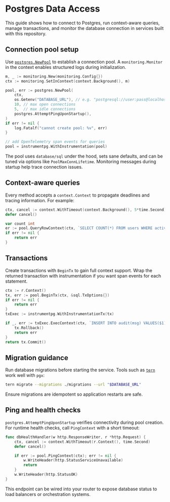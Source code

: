 # Postgres Data Access

This guide shows how to connect to Postgres, run context-aware queries, manage transactions, and monitor the database connection in services built with this repository.

## Connection pool setup

Use [`postgres.NewPool`](../postgres/apis.go) to establish a connection pool. A `monitoring.Monitor` in the context enables structured logs during initialization.

```go
m, _ := monitoring.New(monitoring.Config{})
ctx := monitoring.SetInContext(context.Background(), m)

pool, err := postgres.NewPool(
    ctx,
    os.Getenv("DATABASE_URL"), // e.g. "postgresql://user:pass@localhost:5432/db?sslmode=disable"
    10, // max open connections
    5,  // max idle connections
    postgres.AttemptPingUponStartup(),
)
if err != nil {
    log.Fatalf("cannot create pool: %v", err)
}

// add OpenTelemetry span events for queries
pool = instrumentpg.WithInstrumentation(pool)
```

The pool uses `database/sql` under the hood, sets sane defaults, and can be tuned via options like `PoolMaxConnLifetime`. Monitoring messages during startup help trace connection issues.

## Context-aware queries

Every method accepts a `context.Context` to propagate deadlines and tracing information. For example:

```go
ctx, cancel := context.WithTimeout(context.Background(), 5*time.Second)
defer cancel()

var count int
er := pool.QueryRowContext(ctx, `SELECT COUNT(*) FROM users WHERE active = $1`, true).Scan(&count)
if err != nil {
    return err
}
```

## Transactions

Create transactions with `BeginTx` to gain full context support. Wrap the returned transaction with instrumentation if you want span events for each statement.

```go
ctx := r.Context()
tx, err := pool.BeginTx(ctx, &sql.TxOptions{})
if err != nil {
    return err
}
txExec := instrumentpg.WithInstrumentationTx(tx)

if _, err := txExec.ExecContext(ctx, `INSERT INTO audit(msg) VALUES($1)`, "created"); err != nil {
    tx.Rollback()
    return err
}
return tx.Commit()
```

## Migration guidance

Run database migrations before starting the service. Tools such as [`tern`](https://github.com/jackc/tern) work well with `pgx`:

```bash
tern migrate --migrations ./migrations --url "$DATABASE_URL"
```

Ensure migrations are idempotent so application restarts are safe.

## Ping and health checks

`postgres.AttemptPingUponStartup` verifies connectivity during pool creation. For runtime health checks, call `PingContext` with a short timeout:

```go
func dbHealthHandler(w http.ResponseWriter, r *http.Request) {
    ctx, cancel := context.WithTimeout(r.Context(), time.Second)
    defer cancel()

    if err := pool.PingContext(ctx); err != nil {
        w.WriteHeader(http.StatusServiceUnavailable)
        return
    }
    w.WriteHeader(http.StatusOK)
}
```

This endpoint can be wired into your router to expose database status to load balancers or orchestration systems.

